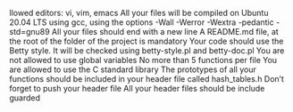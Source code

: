 llowed editors: vi, vim, emacs
    All your files will be compiled on Ubuntu 20.04 LTS using gcc, using the options -Wall -Werror -Wextra -pedantic -std=gnu89
        All your files should end with a new line
	    A README.md file, at the root of the folder of the project is mandatory
	        Your code should use the Betty style. It will be checked using betty-style.pl and betty-doc.pl
		    You are not allowed to use global variables
		        No more than 5 functions per file
			    You are allowed to use the C standard library
			        The prototypes of all your functions should be included in your header file called hash_tables.h
				    Don’t forget to push your header file
				        All your header files should be include guarded

